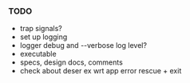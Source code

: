 ### TODO
* trap signals?
* set up logging
* logger debug and --verbose log level?
* executable
* specs, design docs, comments
* check about deser ex wrt app error rescue + exit